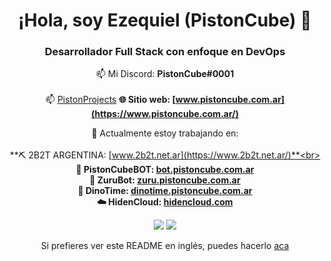 <div align="center">

# ¡Hola, soy Ezequiel (PistonCube) :wave:
### Desarrollador Full Stack con enfoque en DevOps
:mailbox: Mi Discord: **PistonCube#0001**<br /><br/>
:mailbox: [PistonProjects](https://discordapp.com/invite/283JBXufXm)
**:globe_with_meridians: Sitio web: [www.pistoncube.com.ar](https://www.pistoncube.com.ar/)**

:telescope: Actualmente estoy trabajando en:<br /><br />
**:pick: 2B2T ARGENTINA: [www.2b2t.net.ar](https://www.2b2t.net.ar/)**<br>
**:robot: PistonCubeBOT: [bot.pistoncube.com.ar](https://bot.pistoncube.com.ar/)**<br>
**:robot: ZuruBot: [zuru.pistoncube.com.ar](https://zuru.pistoncube.com.ar/)** <br>
**:robot: DinoTime: [dinotime.pistoncube.com.ar](https://dinotime.pistoncube.com.ar/)**<br>
**☁️ HidenCloud: [hidencloud.com](https://dash.hidencloud.com/aff/pistoncube)**<br>


<img src="https://github-readme-stats.vercel.app/api?username=PistonCube&show_icons=true&text_color=00ff00&icon_color=008000&theme=dark">
<img src="https://github-readme-stats.vercel.app/api/top-langs/?username=PistonCube&layout=compact&text_color=00ff00&icon_color=008000&theme=dark">

Si prefieres ver este README en inglés, puedes hacerlo [aca](https://github.com/PistonCube/PistonCube/blob/main/README.md)
</div>
